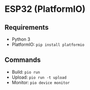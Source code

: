 # ESP32 (PlatformIO)

## Requirements
- Python 3
- PlatformIO: `pip install platformio`

## Commands
- Build: `pio run`
- Upload: `pio run -t upload`
- Monitor: `pio device monitor`